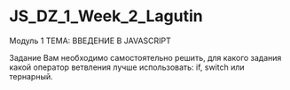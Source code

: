 # JS_DZ_1_Week_2_Lagutin

Модуль 1
ТЕМА: ВВЕДЕНИЕ В JAVASCRIPT

Задание 
Вам необходимо самостоятельно решить, для какого задания 
какой оператор ветвления лучше использовать: if, switch или 
тернарный.
